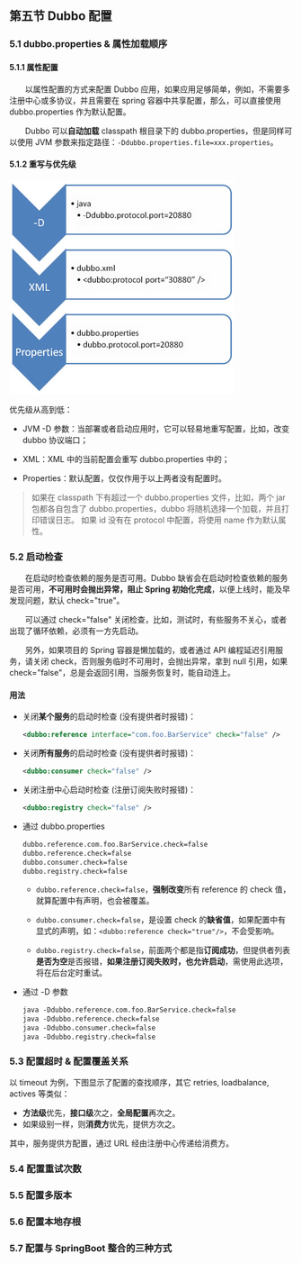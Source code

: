 ## 第五节 Dubbo 配置


### 5.1 dubbo.properties & 属性加载顺序

#### 5.1.1 属性配置

&emsp;&emsp;以属性配置的方式来配置 Dubbo 应用，如果应用足够简单，例如，不需要多注册中心或多协议，并且需要在 spring 容器中共享配置，那么，可以直接使用 dubbo.properties 作为默认配置。

&emsp;&emsp;Dubbo 可以**自动加载** classpath 根目录下的 dubbo.properties，但是同样可以使用 JVM 参数来指定路径：`-Ddubbo.properties.file=xxx.properties`。


#### 5.1.2 重写与优先级


<img src="./img9/10-dubbo-properties-override.jpg" width=400>

优先级从高到低：

* JVM -D 参数：当部署或者启动应用时，它可以轻易地重写配置，比如，改变 dubbo 协议端口；

* XML：XML 中的当前配置会重写 dubbo.properties 中的；

* Properties：默认配置，仅仅作用于以上两者没有配置时。

> 如果在 classpath 下有超过一个 dubbo.properties 文件，比如，两个 jar 包都各自包含了 dubbo.properties，dubbo 将随机选择一个加载，并且打印错误日志。
> 如果 id 没有在 protocol 中配置，将使用 name 作为默认属性。


### 5.2 启动检查 

&emsp;&emsp;在启动时检查依赖的服务是否可用。Dubbo 缺省会在启动时检查依赖的服务是否可用，**不可用时会抛出异常，阻止 Spring 初始化完成**，以便上线时，能及早发现问题，默认 check="true"。

&emsp;&emsp;可以通过 check="false" 关闭检查，比如，测试时，有些服务不关心，或者出现了循环依赖，必须有一方先启动。

&emsp;&emsp;另外，如果项目的 Spring 容器是懒加载的，或者通过 API 编程延迟引用服务，请关闭 check，否则服务临时不可用时，会抛出异常，拿到 null 引用，如果 check="false"，总是会返回引用，当服务恢复时，能自动连上。

#### 用法

* 关闭**某个服务**的启动时检查 (没有提供者时报错)：
    
    ```xml
    <dubbo:reference interface="com.foo.BarService" check="false" />
    ```

* 关闭**所有服务**的启动时检查 (没有提供者时报错)：
    
    ```xml
    <dubbo:consumer check="false" />
    ```

* 关闭注册中心启动时检查 (注册订阅失败时报错)：

    ```xml
    <dubbo:registry check="false" />
    ```

* 通过 dubbo.properties

    ```properties
    dubbo.reference.com.foo.BarService.check=false
    dubbo.reference.check=false
    dubbo.consumer.check=false
    dubbo.registry.check=false
    ```
    
  * `dubbo.reference.check=false`，**强制改变**所有 reference 的 check 值，就算配置中有声明，也会被覆盖。

  * `dubbo.consumer.check=false`，是设置 check 的**缺省值**，如果配置中有显式的声明，如：`<dubbo:reference check="true"/>`，不会受影响。

  * `dubbo.registry.check=false`，前面两个都是指**订阅成功**，但提供者列表**是否为空**是否报错，**如果注册订阅失败时，也允许启动**，需使用此选项，将在后台定时重试。   
    

* 通过 -D 参数

    ```shell
    java -Ddubbo.reference.com.foo.BarService.check=false
    java -Ddubbo.reference.check=false
    java -Ddubbo.consumer.check=false 
    java -Ddubbo.registry.check=false
    ```

### 5.3 配置超时 & 配置覆盖关系

以 timeout 为例，下图显示了配置的查找顺序，其它 retries, loadbalance, actives 等类似：

* **方法级**优先，**接口级**次之，**全局配置**再次之。
* 如果级别一样，则**消费方**优先，提供方次之。

其中，服务提供方配置，通过 URL 经由注册中心传递给消费方。



### 5.4 配置重试次数


### 5.5 配置多版本


### 5.6 配置本地存根


### 5.7 配置与 SpringBoot 整合的三种方式

